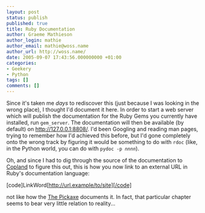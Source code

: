 ```yaml
---
layout: post
status: publish
published: true
title: Ruby Documentation
author: Graeme Mathieson
author_login: mathie
author_email: mathie@woss.name
author_url: http://woss.name/
date: 2005-09-07 17:43:56.000000000 +01:00
categories:
- Geekery
- Python
tags: []
comments: []
---
```

Since it's taken me <em>days</em> to rediscover this (just because I was looking in the wrong place), I thought I'd document it here.  In order to start a web server which will publish the documentation for the Ruby Gems you currently have installed, run <code>gem_server</code>.  The documentation will then be available (by default) on <a href="http://127.0.0.1:8808/">http://127.0.0.1:8808/</a>.  I'd been Googling and reading man pages, trying to remember how I'd achieved this before, but I'd gone completely onto the wrong track by figuring it would be something to do with <code>rdoc</code> (like, in the Python world, you can do with <code>pydoc -p <em>nnnn</em></code>).

Oh, and since I had to dig through the source of the documentation to <a href="http://copland.rubyforge.org/">Copland</a> to figure this out, this is how you now link to an external URL in Ruby's documentation language:

[code]LinkWord[http://url.example/to/site][/code]

not like how the <a href="http://www.rubycentral.com/book/rdtool.html" title="Programming Ruby: Embedded Documentation">The Pickaxe</a> documents it.  In fact, that particular chapter seems to bear very little relation to reality...
